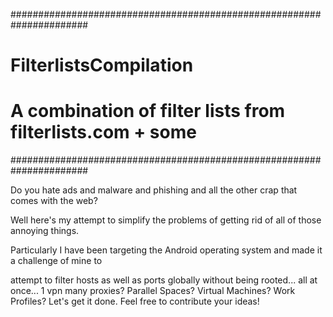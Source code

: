 ######################################################################
# FilterlistsCompilation                                             #
# A combination of filter lists from filterlists.com + some          #
######################################################################

Do you hate ads and malware and phishing and all the other crap that comes with the web?

Well here's my attempt to simplify the problems of getting rid of all of those annoying things.

Particularly I have been targeting the Android operating system and made it a challenge of mine to

attempt to filter hosts as well as ports globally without being rooted... all at once... 1 vpn
many proxies? Parallel Spaces? Virtual Machines? Work Profiles? Let's get it done.
Feel free to contribute your ideas!
